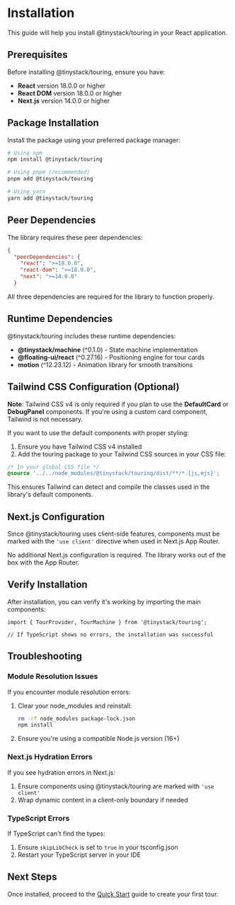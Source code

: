 # Installation

This guide will help you install @tinystack/touring in your React application.

## Prerequisites

Before installing @tinystack/touring, ensure you have:

- **React** version 18.0.0 or higher
- **React DOM** version 18.0.0 or higher
- **Next.js** version 14.0.0 or higher

## Package Installation

Install the package using your preferred package manager:

```bash
# Using npm
npm install @tinystack/touring

# Using pnpm (recommended)
pnpm add @tinystack/touring

# Using yarn
yarn add @tinystack/touring
```

## Peer Dependencies

The library requires these peer dependencies:

```json
{
  "peerDependencies": {
    "react": ">=18.0.0",
    "react-dom": ">=18.0.0",
    "next": ">=14.0.0"
  }
```

All three dependencies are required for the library to function properly.

## Runtime Dependencies

@tinystack/touring includes these runtime dependencies:

- **@tinystack/machine** (^0.1.0) - State machine implementation
- **@floating-ui/react** (^0.27.16) - Positioning engine for tour cards
- **motion** (^12.23.12) - Animation library for smooth transitions

## Tailwind CSS Configuration (Optional)

**Note**: Tailwind CSS v4 is only required if you plan to use the **DefaultCard** or **DebugPanel** components. If you're using a custom card component, Tailwind is not necessary.

If you want to use the default components with proper styling:

1. Ensure you have Tailwind CSS v4 installed
2. Add the touring package to your Tailwind CSS sources in your CSS file:

```css
/* In your global CSS file */
@source '../../node_modules/@tinystack/touring/dist/**/*.{js,mjs}';
```

This ensures Tailwind can detect and compile the classes used in the library's default components.

## Next.js Configuration

Since @tinystack/touring uses client-side features, components must be marked with the `'use client'` directive when used in Next.js App Router.

No additional Next.js configuration is required. The library works out of the box with the App Router.

## Verify Installation

After installation, you can verify it's working by importing the main components:

```tsx
import { TourProvider, TourMachine } from '@tinystack/touring';

// If TypeScript shows no errors, the installation was successful
```

## Troubleshooting

### Module Resolution Issues

If you encounter module resolution errors:

1. Clear your node_modules and reinstall:

   ```bash
   rm -rf node_modules package-lock.json
   npm install
   ```

2. Ensure you're using a compatible Node.js version (16+)

### Next.js Hydration Errors

If you see hydration errors in Next.js:

1. Ensure components using @tinystack/touring are marked with `'use client'`
2. Wrap dynamic content in a client-only boundary if needed

### TypeScript Errors

If TypeScript can't find the types:

1. Ensure `skipLibCheck` is set to `true` in your tsconfig.json
2. Restart your TypeScript server in your IDE

## Next Steps

Once installed, proceed to the [Quick Start](./quick-start.md) guide to create your first tour.

